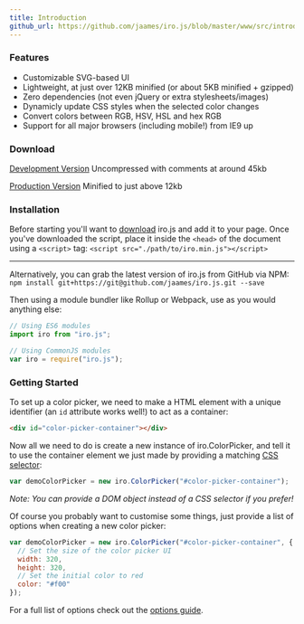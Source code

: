 ```yaml
---
title: Introduction
github_url: https://github.com/jaames/iro.js/blob/master/www/src/introduction.md
---
```

### Features

 * Customizable SVG-based UI
 * Lightweight, at just over 12KB minified (or about 5KB minified + gzipped)
 * Zero dependencies (not even jQuery or extra stylesheets/images)
 * Dynamicly update CSS styles when the selected color changes
 * Convert colors between RGB, HSV, HSL and hex RGB
 * Support for all major browsers (including mobile!) from IE9 up

### Download

[Development Version](https://raw.githubusercontent.com/jaames/iro.js/master/dist/iro.js) 
Uncompressed with comments at around 45kb

[Production Version](https://raw.githubusercontent.com/jaames/iro.js/master/dist/iro.min.js) 
Minified to just above 12kb

### Installation

Before starting you'll want to [download](#Download) iro.js and add it to your page. Once you've downloaded the script, place it inside the `<head>` of the document using a `<script>` tag: `<script src="./path/to/iro.min.js"></script>`

----

Alternatively, you can grab the latest version of iro.js from GitHub via NPM:
`npm install git+https://git@github.com/jaames/iro.js.git --save`

Then using a module bundler like Rollup or Webpack, use as you would anything else:
```js
// Using ES6 modules
import iro from "iro.js";

// Using CommonJS modules
var iro = require("iro.js");
```

### Getting Started

To set up a color picker, we need to make a HTML element with a unique identifier (an `id` attribute works well!) to act as a container:
```html
<div id="color-picker-container"></div>
```

Now all we need to do is create a new instance of iro.ColorPicker, and tell it to use the container element we just made by providing a matching [CSS selector](https://developer.mozilla.org/en-US/docs/Learn/CSS/Introduction_to_CSS/Selectors):
```js
var demoColorPicker = new iro.ColorPicker("#color-picker-container");
```
_Note: You can provide a DOM object instead of a CSS selector if you prefer!_ 

Of course you probably want to customise some things, just provide a list of options when creating a new color picker:

```js
var demoColorPicker = new iro.ColorPicker("#color-picker-container", {
  // Set the size of the color picker UI
  width: 320,
  height: 320,
  // Set the initial color to red
  color: "#f00"
});
```

For a full list of options check out the [options guide](guide.html#Color-Picker-Options).







